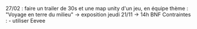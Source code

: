27/02 : faire un trailer de 30s et une map unity d'un jeu, en équipe
	thème : "Voyage en terre du milieu" -> exposition jeudi 21/11 -> 14h BNF
	Contraintes :
		- utiliser Eevee